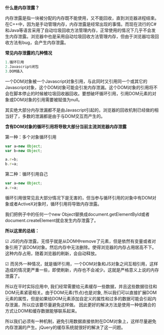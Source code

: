 **什么是内存泄露？**

内存泄露是指一块被分配的内存既不能使用，又不能回收，直到浏览器进程结束。在C++中，因为是手动管理内存，内存泄露是经常出现的事情。而现在流行的C#和Java等语言采用了自动垃圾回收方法管理内存，正常使用的情况下几乎不会发生内存泄露。浏览器中也是采用自动垃圾回收方法管理内存，但由于浏览器垃圾回收方法有bug，会产生内存泄露。

**常见内存泄露的几种情况**

```js
1.循环引用
2.Javascript闭包
3.DOM插入
```

一个DOM对象被一个Javascript对象引用，与此同时又引用同一个或其它的Javascript对象，这个DOM对象可能会引发内存泄漏。这个DOM对象的引用将不会在脚本停止的时候被垃圾回收器回收。要想破坏循环引用，引用DOM元素的对象或DOM对象的引用需要被赋值为null。

其实绝大部分内存泄漏都不是由Javascript引起的，浏览器的回收机制已经做的相当好了，多数的泄漏都是由于与DOM交互而产生的。

**含有DOM对象的循环引用将导致大部分当前主流浏览器内存泄露**

第一种：多个对象循环引用

```js
var a=new Object;
var b=new Object;

a.r=b;
b.r=a;
```

第二种：循环引用自己

```js
var a=new Object;
a.r=a;
```

循环引用很常见且大部分情况下是无害的，但当参与循环引用的对象中有DOM对象或者ActiveX对象时，循环引用将导致内存泄露。

我们把例子中的任何一个new Object替换成document.getElementById或者document.createElement就会发生内存泄露了。

**所以这里的总结：**

  ☑  JS的内存泄露，无怪乎就是从DOM中remove了元素，但是依然有变量或者对象引用了该DOM对象。然后内存中无法删除。使得浏览器的内存占用居高不下。这种内存占用，随着浏览器的刷新，会自动释放。

  ☑  而另外一种情况，就是循环引用，一个DOM对象和JS对象之间互相引用，这样造成的情况更严重一些，即使刷新，内存也不会减少。这就是严格意义上说的内存泄露了。

所以在平时实际应用中, 我们经常需要给元素缓存一些数据，并且这些数据往往和DOM元素紧密相关。由于DOM元素(节点)也是对象, 所以我们可以直接扩展DOM元素的属性，但是如果给DOM元素添加自定义的属性和过多的数据可能会引起内存泄漏，所以应该要尽量避免这样做。 因此更好的解决方法是使用一种低耦合的方式让DOM和缓存数据能够联系起来。

所以我们必须有一种机制，避免引用数据直接依附在DOM对象上，这样尽量避免内存泄漏的产生。jQuery的缓存系统就很好的解决了这一问题。